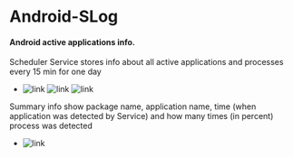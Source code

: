 # Android-SLog
#### Android active applications info.

Scheduler Service stores info about all active applications and processes every 15 min for one day
* ![link](../../../img/blob/master/slog/list1.png) ![link](../../../img/blob/master/slog/list2.png) ![link](../../../img/blob/master/slog/list3.png)

Summary info show package name, application name, time (when application was detected by Service) and how many times (in percent) process was detected
* ![link](../../../img/blob/master/slog/details.png)
